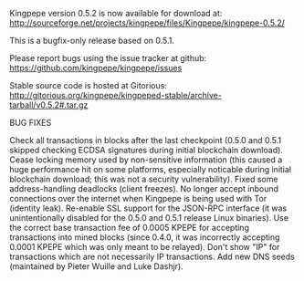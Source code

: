 Kingpepe version 0.5.2 is now available for download at:
http://sourceforge.net/projects/kingpepe/files/Kingpepe/kingpepe-0.5.2/

This is a bugfix-only release based on 0.5.1.

Please report bugs using the issue tracker at github:
https://github.com/kingpepe/kingpepe/issues

Stable source code is hosted at Gitorious:
http://gitorious.org/kingpepe/kingpeped-stable/archive-tarball/v0.5.2#.tar.gz

BUG FIXES

Check all transactions in blocks after the last checkpoint (0.5.0 and 0.5.1 skipped checking ECDSA signatures during initial blockchain download).
Cease locking memory used by non-sensitive information (this caused a huge performance hit on some platforms, especially noticable during initial blockchain download; this was
not a security vulnerability).
Fixed some address-handling deadlocks (client freezes).
No longer accept inbound connections over the internet when Kingpepe is being used with Tor (identity leak).
Re-enable SSL support for the JSON-RPC interface (it was unintentionally disabled for the 0.5.0 and 0.5.1 release Linux binaries).
Use the correct base transaction fee of 0.0005 KPEPE for accepting transactions into mined blocks (since 0.4.0, it was incorrectly accepting 0.0001 KPEPE which was only meant to be relayed).
Don't show "IP" for transactions which are not necessarily IP transactions.
Add new DNS seeds (maintained by Pieter Wuille and Luke Dashjr).

